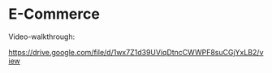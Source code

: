 # E-Commerce


Video-walkthrough:

https://drive.google.com/file/d/1wx7Z1d39UViqDtncCWWPF8suCGjYxLB2/view